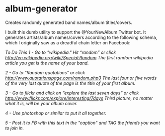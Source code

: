 # album-generator
Creates randomly generated band names/album titles/covers.

I built this dumb utility to support the @YourNewAlbum Twitter bot. It generates artists/album names/covers according to the following schema, which I originally saw as a dreadful chain letter on Facebook:

*To Do This*
*1 - Go to "wikipedia." Hit “random” or click http://en.wikipedia.org/wiki/Special:Random*
*The first random wikipedia article you get is the name of your band.*

*2 - Go to "Random quotations" or click http://www.quotationspage.com/random.php3*
*The last four or five words of the very last quote of the page is the title of your first album.*

*3 - Go to flickr and click on “explore the last seven days” or click http://www.flickr.com/explore/interesting/7days*
*Third picture, no matter what it is, will be your album cover.*

*4 - Use photoshop or similar to put it all together.*

*5 - Post it to FB with this text in the "caption" and TAG the friends you want to join in.*
